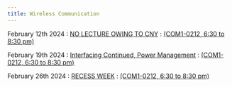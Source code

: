 ```yaml
---
title: Wireless Communication
---
```


February 12th 2024
: [NO LECTURE OWING TO CNY](#)
  : [(COM1-0212, 6:30 to 8:30 pm)](#)

February 19th 2024
: [Interfacing Continued, Power Management](#)
  : [(COM1-0212, 6:30 to 8:30 pm)](https://weiserlab.github.io/embeddefsoftware/CS5272_Lecture5.pptx)


February 26th 2024
: [RECESS WEEK](#)
  : [(COM1-0212, 6:30 to 8:30 pm)](#)



